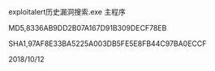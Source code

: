 exploitalert历史漏洞搜索.exe 主程序

MD5,8336AB9DD2B07A167D91B309DECF78EB

SHA1,97AF8E33BA5225A003DB5FE5E8FB44C97BA0ECCF

2018/10/12 

